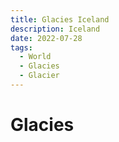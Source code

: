 ```yaml
---
title: Glacies Iceland
description: Iceland
date: 2022-07-28
tags:
  - World
  - Glacies
  - Glacier
---
```


# Glacies